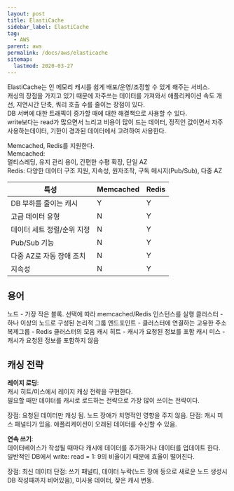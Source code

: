```yaml
---
layout: post
title: ElastiCache
sidebar_label: ElastiCache
tag:
  - AWS
parent: aws
permalink: /docs/aws/elasticache
sitemap:
  lastmod: 2020-03-27
---
```


ElastiCache는 인 메모리 캐시를 쉽게 배포/운영/조정할 수 있게 해주는 서비스.  
캐싱의 장점을 가지고 있기 때문에 자주쓰는 데이터를 가져와서 애플리케이션 속도 개선, 지연시간 단축, 쿼리 호출 수를 줄이는 장점이 있다.  
DB 서버에 대한 트래픽이 증가할 때에 대한 해결책으로 사용할 수 있다.  
write보다는 read가 많으면서 느리고 비용이 많이 드는 데이터, 정적인 값이면서 자주 사용하는데이터, 기한이 경과된 데이터에서 고려하여 사용한다.  

Memcached, Redis를 지원한다.  
Memcached:  
멀티스레딩, 유지 관리 용이, 간편한 수평 확장, 단일 AZ  
Redis: 다양한 데이터 구조 지원, 지속성, 원자조작, 구독 메시지(Pub/Sub), 다중 AZ

특성|Memcached|Redis
|---|---|---|
DB 부하를 줄이는 캐시|Y|Y
고급 데이터 유형|N|Y
데이터 세트 정렬/순위 지정|N|Y
Pub/Sub 기능|N|Y
다중 AZ로 자동 장애 조치|N|Y
지속성|N|Y

## 용어  
노드 - 가장 작은 블록. 선택에 따라 memcached/Redis 인스턴스를 실행
클러스터 - 하나 이상의 노드로 구성된 논리적 그룹
엔드포인트 - 클러스터에 연결하는 고유한 주소
복제그룹 - Redis 클러스터의 모음
캐시 히트 - 캐시가 요청된 정보를 포함
캐시 미스 - 캐시가 요청된 정보를 포함하지 않음

## 캐싱 전략

**레이지 로딩**:  
캐시 히트/미스에서 레이지 캐싱 전략을 구현한다.  
필요할 때만 데이터를 캐시로 로드하는 전략으로 가장 많이 쓰이는 전략이다.

장점: 요청된 데이터만 캐싱 됨. 노드 장애가 치명적인 영향을 주지 않음.
단점: 캐시 미스 패널티가 있음. 애플리케이션이 오래된 데이터를 수신할 수 있음.

**연속 쓰기**:  
데이터베이스가 작성될 때마다 캐시에 데이터를 추가하거나 데이터를 업데이트 한다.  
일반적인 DB에서 write: read = 1: 9의 비율이기 때문에 효율이 떨어진다.

장점: 최신 데이터
단점: 쓰기 패널티, 데이터 누락(노드 장애 등으로 새로운 노드 생성시 DB 작성때까지 비어있음), 미사용 데이터, 잦은 캐시 변동.